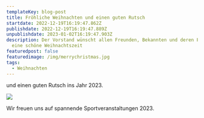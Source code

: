 ```yaml
---
templateKey: blog-post
title: Fröhliche Weihnachten und einen guten Rutsch
startdate: 2022-12-19T16:19:47.862Z
publishdate: 2022-12-19T16:19:47.889Z
unpublishdate: 2023-01-02T16:19:47.903Z
description: Der Vorstand wünscht allen Freunden, Bekannten und deren Familien
  eine schöne Weihnachtszeit
featuredpost: false
featuredimage: /img/merrychristmas.jpg
tags:
  - Weihnachten
---
```

und einen guten Rutsch ins Jahr 2023.

![](/img/weihnachtsmann_tanzt.jpg)

Wir freuen uns auf spannende Sportveranstaltungen 2023.